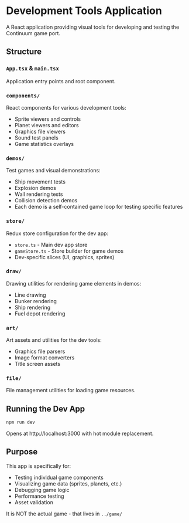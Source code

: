 # Development Tools Application

A React application providing visual tools for developing and testing the Continuum game port.

## Structure

### `App.tsx` & `main.tsx`
Application entry points and root component.

### `components/`
React components for various development tools:
- Sprite viewers and controls
- Planet viewers and editors
- Graphics file viewers
- Sound test panels
- Game statistics overlays

### `demos/`
Test games and visual demonstrations:
- Ship movement tests
- Explosion demos
- Wall rendering tests
- Collision detection demos
- Each demo is a self-contained game loop for testing specific features

### `store/`
Redux store configuration for the dev app:
- `store.ts` - Main dev app store
- `gameStore.ts` - Store builder for game demos
- Dev-specific slices (UI, graphics, sprites)

### `draw/`
Drawing utilities for rendering game elements in demos:
- Line drawing
- Bunker rendering
- Ship rendering
- Fuel depot rendering

### `art/`
Art assets and utilities for the dev tools:
- Graphics file parsers
- Image format converters
- Title screen assets

### `file/`
File management utilities for loading game resources.

## Running the Dev App

```bash
npm run dev
```

Opens at http://localhost:3000 with hot module replacement.

## Purpose

This app is specifically for:
- Testing individual game components
- Visualizing game data (sprites, planets, etc.)
- Debugging game logic
- Performance testing
- Asset validation

It is NOT the actual game - that lives in `../game/`